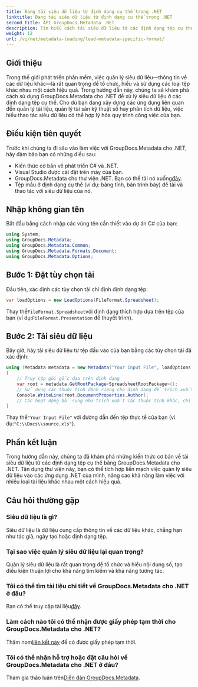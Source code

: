 ```yaml
---
title: Đang tải siêu dữ liệu từ định dạng cụ thể trong .NET
linktitle: Đang tải siêu dữ liệu từ định dạng cụ thể trong .NET
second_title: API GroupDocs.Metadata .NET
description: Tìm hiểu cách tải siêu dữ liệu từ các định dạng tệp cụ thể bằng GroupDocs.Metadata cho .NET trong hướng dẫn toàn diện này.
weight: 12
url: /vi/net/metadata-loading/load-metadata-specific-format/
---
```

## Giới thiệu
Trong thế giới phát triển phần mềm, việc quản lý siêu dữ liệu—thông tin về các dữ liệu khác—là rất quan trọng để tổ chức, hiểu và sử dụng các loại tệp khác nhau một cách hiệu quả. Trong hướng dẫn này, chúng ta sẽ khám phá cách sử dụng GroupDocs.Metadata cho .NET để xử lý siêu dữ liệu ở các định dạng tệp cụ thể. Cho dù bạn đang xây dựng các ứng dụng liên quan đến quản lý tài liệu, quản lý tài sản kỹ thuật số hay phân tích dữ liệu, việc hiểu thao tác siêu dữ liệu có thể hợp lý hóa quy trình công việc của bạn.
## Điều kiện tiên quyết
Trước khi chúng ta đi sâu vào làm việc với GroupDocs.Metadata cho .NET, hãy đảm bảo bạn có những điều sau:
- Kiến thức cơ bản về phát triển C# và .NET.
- Visual Studio được cài đặt trên máy của bạn.
-  GroupDocs.Metadata cho thư viện .NET. Bạn có thể tải nó xuống[đây](https://releases.groupdocs.com/metadata/net/).
- Tệp mẫu ở định dạng cụ thể (ví dụ: bảng tính, bản trình bày) để tải và thao tác với siêu dữ liệu của nó.

## Nhập không gian tên
Bắt đầu bằng cách nhập các vùng tên cần thiết vào dự án C# của bạn:
```csharp
using System;
using GroupDocs.Metadata;
using GroupDocs.Metadata.Common;
using GroupDocs.Metadata.Formats.Document;
using GroupDocs.Metadata.Options;
```

## Bước 1: Đặt tùy chọn tải
Đầu tiên, xác định các tùy chọn tải chỉ định định dạng tệp:
```csharp
var loadOptions = new LoadOptions(FileFormat.Spreadsheet);
```
 Thay thế`FileFormat.Spreadsheet`với định dạng thích hợp dựa trên tệp của bạn (ví dụ:`FileFormat.Presentation` để thuyết trình).
## Bước 2: Tải siêu dữ liệu
Bây giờ, hãy tải siêu dữ liệu từ tệp đầu vào của bạn bằng các tùy chọn tải đã xác định:
```csharp
using (Metadata metadata = new Metadata("Your Input File", loadOptions))
{
    // Truy cập gói gốc dựa trên định dạng
    var root = metadata.GetRootPackage<SpreadsheetRootPackage>();
    // Sử dụng các thuộc tính dành riêng cho định dạng để trích xuất hoặc chỉnh sửa siêu dữ liệu
    Console.WriteLine(root.DocumentProperties.Author);
    // Các hoạt động bổ sung như trích xuất các thuộc tính khác, chỉnh sửa siêu dữ liệu, v.v.
}
```
 Thay thế`"Your Input File"` với đường dẫn đến tệp thực tế của bạn (ví dụ:`"C:\\Docs\\source.xls"`).

## Phần kết luận
Trong hướng dẫn này, chúng ta đã khám phá những kiến thức cơ bản về tải siêu dữ liệu từ các định dạng tệp cụ thể bằng GroupDocs.Metadata cho .NET. Tận dụng thư viện này, bạn có thể tích hợp liền mạch việc quản lý siêu dữ liệu vào các ứng dụng .NET của mình, nâng cao khả năng làm việc với nhiều loại tài liệu khác nhau một cách hiệu quả.

## Câu hỏi thường gặp
### Siêu dữ liệu là gì?
Siêu dữ liệu là dữ liệu cung cấp thông tin về các dữ liệu khác, chẳng hạn như tác giả, ngày tạo hoặc định dạng tệp.
### Tại sao việc quản lý siêu dữ liệu lại quan trọng?
Quản lý siêu dữ liệu là rất quan trọng để tổ chức và hiểu nội dung số, tạo điều kiện thuận lợi cho khả năng tìm kiếm và khả năng tương tác.
### Tôi có thể tìm tài liệu chi tiết về GroupDocs.Metadata cho .NET ở đâu?
 Bạn có thể truy cập tài liệu[đây](https://tutorials.groupdocs.com/metadata/net/).
### Làm cách nào tôi có thể nhận được giấy phép tạm thời cho GroupDocs.Metadata cho .NET?
 Thăm nom[liên kết này](https://purchase.groupdocs.com/temporary-license/) để có được giấy phép tạm thời.
### Tôi có thể nhận hỗ trợ hoặc đặt câu hỏi về GroupDocs.Metadata cho .NET ở đâu?
 Tham gia thảo luận trên[Diễn đàn GroupDocs.Metadata](https://forum.groupdocs.com/c/metadata/14).